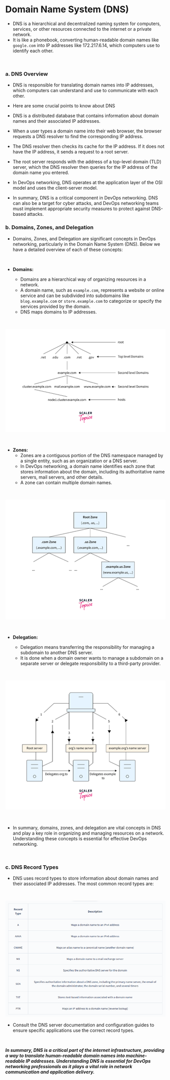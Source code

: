 # Domain Name System (DNS) 

- DNS is a hierarchical and decentralized naming system for computers, services, or other resources connected to the internet or a private network.
- It is like a phonebook, converting human-readable domain names like `google.com` into IP addresses like 172.217.6.14, which computers use to identify each other.
  
<br>

### a. DNS Overview


- DNS is responsible for translating domain names into IP addresses, which computers can understand and use to communicate with each other.

- Here are some crucial points to know about DNS

- DNS is a distributed database that contains information about domain names and their associated IP addresses.

- When a user types a domain name into their web browser, the browser requests a DNS resolver to find the corresponding IP address.

- The DNS resolver then checks its cache for the IP address. If it does not have the IP address, it sends a request to a root server.

- The root server responds with the address of a top-level domain (TLD) server, which the DNS resolver then queries for the IP address of the domain name you entered.

- In DevOps networking, DNS operates at the application layer of the OSI model and uses the client-server model.

- In summary, DNS is a critical component in DevOps networking. DNS can also be a target for cyber attacks, and DevOps networking teams must implement appropriate security measures to protect against DNS-based attacks.


### b. Domains, Zones, and Delegation

- Domains, Zones, and Delegation are significant concepts in DevOps networking, particularly in the Domain Name System (DNS). Below we have a detailed overview of each of these concepts:

<br>

- **Domains:**
  
    - Domains are a hierarchical way of organizing resources in a network.
    - A domain name, such as `example.com`, represents a website or online service and can be subdivided into subdomains like `blog.example.com` or `store.example.com` to categorize or specify the services provided by the domain.
    - DNS maps domains to IP addresses.

<br>

![image](/resources_img/Networking/DNS/domain_map_to_ip.png)

<br>

- **Zones:**
    - Zones are a contiguous portion of the DNS namespace managed by a single entity, such as an organization or a DNS server.
    - In DevOps networking, a domain name identifies each zone that stores information about the domain, including its authoritative name servers, mail servers, and other details.
    - A zone can contain multiple domain names.

<br>

![image](/resources_img/Networking/DNS/Zones.png)

<br>

- **Delegation:**

  - Delegation means transferring the responsibility for managing a subdomain to another DNS server.
  - It is done when a domain owner wants to manage a subdomain on a separate server or delegate responsibility to a third-party provider.

<br>

![image](/resources_img/Networking/DNS/deligation.png)

<br>

- In summary, domains, zones, and delegation are vital concepts in DNS and play a key role in organizing and managing resources on a network. Understanding these concepts is essential for effective DevOps networking.

<br>

### c. DNS Record Types

- DNS uses record types to store information about domain names and their associated IP addresses. The most common record types are:
  
<br>

![image](/resources_img/Networking/DNS/DNS_record%20_types.png)

- Consult the DNS server documentation and configuration guides to ensure specific applications use the correct record types.
  
<br>

 ***In summary, DNS is a critical part of the internet infrastructure, providing a way to translate human-readable domain names into machine-readable IP addresses. Understanding DNS is essential for DevOps networking professionals as it plays a vital role in network communication and application delivery.***
